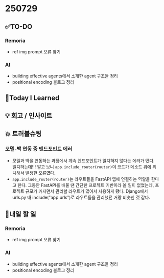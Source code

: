 # 250729
## ✅TO-DO
### Remoria
- ref img prompt 오류 찾기 
### AI
- building effective agents에서 소개한 agent 구조들 정리
- positional encoding 블로그 정리

## 📌Today I Learned

## 💡 회고 / 인사이트

## 💥 트러블슈팅
### 모델-백 연동 중 엔드포인트 에러
- 모델과 백을 연동하는 과정에서 계속 엔드포인트가 일치하지 않다는 에러가 떴다. 일치하는데!!! 알고 보니 ```app.include_router(router)```이 코드가 메소드 위에 위치해서 발생한 오류였다. 
- ```app.include_router(router)```는 라우트들을 FastAPI 앱에 연결하는 역할을 한다고 한다. 그동안 FastAPI를 배울 땐 간단한 프로젝트 기반이라 쓸 일이 없었는데, 프로젝트 규모가 커지면서 관리할 라우트가 많아서 사용하게 됐다. Django에서 urls.py 내 include("app.urls")로 라우트들을 관리했던 거랑 비슷한 것 같다.
## 🍩내일 할 일
### Remoria
- ref img prompt 오류 찾기 
### AI
- building effective agents에서 소개한 agent 구조들 정리
- positional encoding 블로그 정리